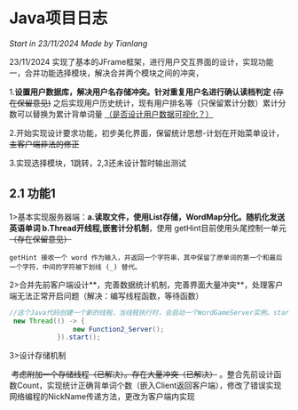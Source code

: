 # Java项目日志

*Start in 23/11/2024 Made by Tianlang*

23/11/2024 实现了基本的JFrame框架，进行用户交互界面的设计，实现功能一，合并功能选择模块，解决合并两个模块之间的冲突，

1.**设置用户数据库，解决用户名存储冲突。针对重复用户名进行确认读档判定**  ~~(存在保留意见)~~   之后实现用户历史统计，现有用户排名等（只保留累计分数）累计分数可以替换为累计背单词量 <u>（是否设计用户数据可视化？）</u>

2.开始实现设计要求功能，初步美化界面，保留统计思想-计划在开始菜单设计， ~~主客户端非法的修正~~

3.实现选择模块，1跳转，2,3还未设计暂时输出测试


## 2.1 功能1

​	1>基本实现服务器端：**a.读取文件，使用List存储，WordMap分化。随机化发送英语单词  b.Thread开线程,嵌套计分机制**，使用 getHint目前使用头尾控制一单元  ~~（存在保留意见）~~

```
getHint 接收一个 word 作为输入，并返回一个字符串，其中保留了原单词的第一个和最后一个字符，中间的字符被下划线 (_) 替代。
```

2>合并先前客户端设计**，完善数据统计机制，完善界面大量冲突**，处理客户端无法正常开启问题（解决：编写线程函数，等待函数）

```java
//这个Java代码创建一个新的线程，当线程执行时，会启动一个WordGameServer实例。start()方法开始线程的执行，使得服务器可以与主程序并发运行。
 new Thread(() -> {
                new Function2_Server();
            }).start();
```

3>设计存储机制

​		~~考虑附加一个存储线程（已解决）。存在大量冲突（已解决）~~ 。整合先前设计函数Count，实现统计正确背单词个数（嵌入Client返回客户端），修改了错误实现网络编程的NickName传递方法，更改为客户端内实现                                                                                                                                                                                                                                                                                                                                                                                                                                                                                                                                                                                                                                                                                                                                                                                                                                                                                                                                                                                                                                                                                                                                                                                                                                                                                                                                                                                                                                                                                                                                                                                                                                                                                                                                                                                                                                                                                                                                                                                                                                                                                                                                                                                                                                                                                                                                                                                                                                                                                                                                                                                                                                                                                                                                                                                                                                                                                                                                                                                                                                                                                                                                                                                                                                                                                                                                                                                                                                                                                                                                                                                                                                                                                                                                                                                                                                                                                                                                                                                                                                                                                                                                                                                                                                                                                                                                                                                                                                                                                                                                                                                                                                                                                                                    

